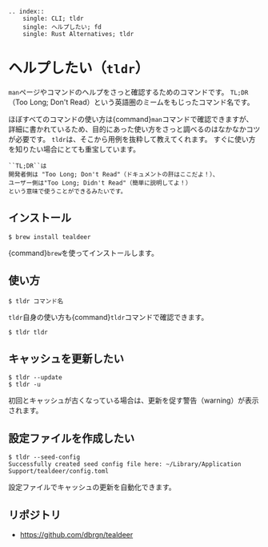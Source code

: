 ```{eval-rst}
.. index::
    single: CLI; tldr
    single: ヘルプしたい; fd
    single: Rust Alternatives; tldr
```

# ヘルプしたい（``tldr``）

`man`ページやコマンドのヘルプをさっと確認するためのコマンドです。
`TL;DR`（Too Long; Don't Read）という英語圏のミームをもじったコマンド名です。

ほぼすべてのコマンドの使い方は{command}`man`コマンドで確認できますが、
詳細に書かれているため、目的にあった使い方をさっと調べるのはなかなかコツが必要です。
`tldr`は、そこから用例を抜粋して教えてくれます。
すぐに使い方を知りたい場合にとても重宝しています。

```{note}
``TL;DR``は
開発者側は "Too Long; Don't Read"（ドキュメントの肝はここだよ！）、
ユーザー側は"Too Long; Didn't Read"（簡単に説明してよ！）
という意味で使うことができるみたいです。
```

## インストール

```console
$ brew install tealdeer
```

{command}`brew`を使ってインストールします。

## 使い方

```console
$ tldr コマンド名
```

`tldr`自身の使い方も{command}`tldr`コマンドで確認できます。

```console
$ tldr tldr
```

## キャッシュを更新したい

```console
$ tldr --update
$ tldr -u
```

初回とキャッシュが古くなっている場合は、更新を促す警告（warning）が表示されます。

## 設定ファイルを作成したい

```console
$ tldr --seed-config
Successfully created seed config file here: ~/Library/Application Support/tealdeer/config.toml
```

設定ファイルでキャッシュの更新を自動化できます。

## リポジトリ

-   https://github.com/dbrgn/tealdeer
